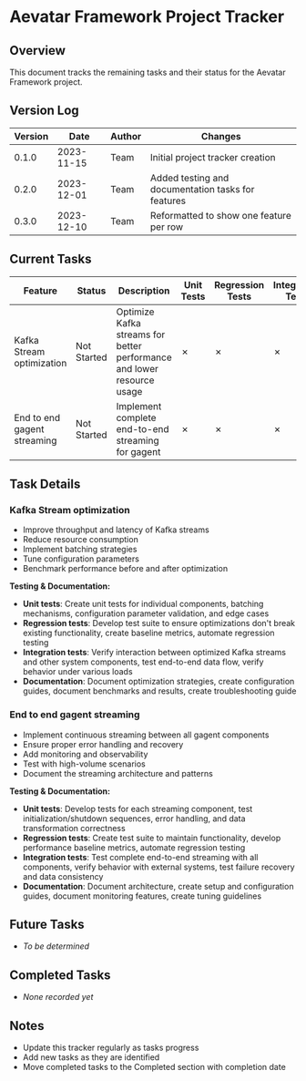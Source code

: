 # Aevatar Framework Project Tracker

## Overview
This document tracks the remaining tasks and their status for the Aevatar Framework project.

## Version Log

| Version | Date | Author | Changes |
|---------|------|--------|---------|
| 0.1.0 | 2023-11-15 | Team | Initial project tracker creation |
| 0.2.0 | 2023-12-01 | Team | Added testing and documentation tasks for features |
| 0.3.0 | 2023-12-10 | Team | Reformatted to show one feature per row |

## Current Tasks

| Feature | Status | Description | Unit Tests | Regression Tests | Integration Tests | Documentation |
|---------|--------|-------------|------------|------------------|-------------------|---------------|
| Kafka Stream optimization | Not Started | Optimize Kafka streams for better performance and lower resource usage | ✗ | ✗ | ✗ | ✗ |
| End to end gagent streaming | Not Started | Implement complete end-to-end streaming for gagent | ✗ | ✗ | ✗ | ✗ |

## Task Details

### Kafka Stream optimization
- Improve throughput and latency of Kafka streams
- Reduce resource consumption
- Implement batching strategies
- Tune configuration parameters
- Benchmark performance before and after optimization

**Testing & Documentation:**
- **Unit tests**: Create unit tests for individual components, batching mechanisms, configuration parameter validation, and edge cases
- **Regression tests**: Develop test suite to ensure optimizations don't break existing functionality, create baseline metrics, automate regression testing
- **Integration tests**: Verify interaction between optimized Kafka streams and other system components, test end-to-end data flow, verify behavior under various loads
- **Documentation**: Document optimization strategies, create configuration guides, document benchmarks and results, create troubleshooting guide

### End to end gagent streaming
- Implement continuous streaming between all gagent components
- Ensure proper error handling and recovery
- Add monitoring and observability
- Test with high-volume scenarios
- Document the streaming architecture and patterns

**Testing & Documentation:**
- **Unit tests**: Develop tests for each streaming component, test initialization/shutdown sequences, error handling, and data transformation correctness
- **Regression tests**: Create test suite to maintain functionality, develop performance baseline metrics, automate regression testing
- **Integration tests**: Test complete end-to-end streaming with all components, verify behavior with external systems, test failure recovery and data consistency
- **Documentation**: Document architecture, create setup and configuration guides, document monitoring features, create tuning guidelines

## Future Tasks
- *To be determined*

## Completed Tasks
- *None recorded yet*

## Notes
- Update this tracker regularly as tasks progress
- Add new tasks as they are identified
- Move completed tasks to the Completed section with completion date 